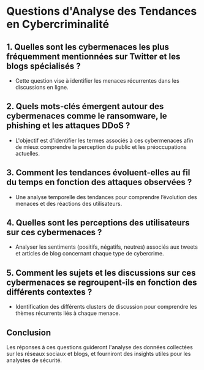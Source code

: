 # Questions d'Analyse des Tendances en Cybercriminalité

## 1. Quelles sont les cybermenaces les plus fréquemment mentionnées sur Twitter et les blogs spécialisés ?
   - Cette question vise à identifier les menaces récurrentes dans les discussions en ligne.

## 2. Quels mots-clés émergent autour des cybermenaces comme le ransomware, le phishing et les attaques DDoS ?
   - L'objectif est d'identifier les termes associés à ces cybermenaces afin de mieux comprendre la perception du public et les préoccupations actuelles.

## 3. Comment les tendances évoluent-elles au fil du temps en fonction des attaques observées ?
   - Une analyse temporelle des tendances pour comprendre l’évolution des menaces et des réactions des utilisateurs.

## 4. Quelles sont les perceptions des utilisateurs sur ces cybermenaces ?
   - Analyser les sentiments (positifs, négatifs, neutres) associés aux tweets et articles de blog concernant chaque type de cybercrime.

## 5. Comment les sujets et les discussions sur ces cybermenaces se regroupent-ils en fonction des différents contextes ?
   - Identification des différents clusters de discussion pour comprendre les thèmes récurrents liés à chaque menace.

## Conclusion

Les réponses à ces questions guideront l'analyse des données collectées sur les réseaux sociaux et blogs, et fourniront des insights utiles pour les analystes de sécurité.
